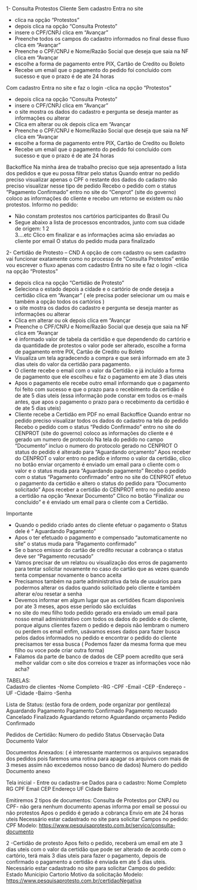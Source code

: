 1- Consulta Protestos
Cliente
Sem cadastro
Entra no site
- clica na opção “Protestos”
- depois clica na opção “Consulta Protesto” 
- insere o CPF/CNPJ clica em “Avançar”
- Preenche todos os campos do cadastro informados no final desse fluxo clica em “Avançar” 
- Preenche o CPF/CNPJ e Nome/Razão Social que deseja que saia na NF clica em “Avançar 
- escolhe a forma de pagamento entre PIX, Cartão de Credito ou Boleto
- Recebe um email que o pagamento do pedido foi concluído com sucesso e que o prazo é de ate 24 horas

Com cadastro
Entra no site e faz o login
-clica na opção “Protestos”
- depois clica na opção “Consulta Protesto” 
- insere o CPF/CNPJ clica em “Avançar”
- o site mostra os dados do cadastro e pergunta se deseja manter as informações ou alterar
- Clica em alterar ou ok depois clica em “Avançar 
- Preenche o CPF/CNPJ e Nome/Razão Social que deseja que saia na NF clica em “Avançar 
- escolhe a forma de pagamento entre PIX, Cartão de Credito ou Boleto 
- Recebe um email que o pagamento do pedido foi concluído com sucesso e que o prazo é de ate 24 horas

Backoffice
Na minha área de trabalho preciso que seja apresentado a lista dos pedidos e que eu possa filtrar pelo status
Quando entrar no pedido preciso visualizar apenas o CPF o restante dos dados do cadastro não preciso visualizar nesse tipo de pedido
Recebo o pedido com o status “Pagamento Confirmado” entro no site do “Cenprot” (site do governo) coloco as informações do cliente e recebo um retorno se existem ou não protestos.
Informo no pedido:
- Não constam protestos nos cartórios participantes do Brasil
Ou
- Segue abaixo a lista de processos encontrados, junto com sua cidade de origem:
1
2	
3....etc
Clico em finalizar e as informações acima são enviadas ao cliente por email 
O status do pedido muda para finalizado 


2- Certidão de Protesto – CND
A opção de com cadastro ou sem cadastro vai funcionar exatamente como no processo de “Consulta Protestos” então vou escrever o fluxo apenas com cadastro
Entra no site e faz o login
-clica na opção “Protestos”
- depois clica na opção “Certidão de Protesto” 
- Seleciona o estado depois a cidade e o cartório de onde deseja a certidão clica em “Avançar” ( ele precisa poder selecionar um ou mais e também a opção todos os cartórios )
- o site mostra os dados do cadastro e pergunta se deseja manter as informações ou alterar
- Clica em alterar ou ok depois clica em “Avançar 
- Preenche o CPF/CNPJ e Nome/Razão Social que deseja que saia na NF clica em “Avançar 
- é informado valor de tabela da certidão e que dependendo do cartório e da quantidade de protestos o valor pode ser alterado, escolhe a forma de pagamento entre PIX, Cartão de Credito ou Boleto 
- Visualiza um tela agradecendo a compra e que será informado em ate 3 dias uteis do valor da certidão para pagamento.
- O cliente recebe o email com o valor da Certidão e já incluído a forma de pagamento que ele escolheu e faz o pagamento em ate 3 dias uteis
- Apos o pagamento ele recebe outro email informando que o pagamento foi feito com sucesso e que o prazo para o recebimento da certidão é de ate 5 dias uteis (essa informação pode constar em todos os e-mails antes, que apos o pagamento o prazo para o recebimento da certidão é de ate 5 dias uteis)
- Cliente recebe a Certidão em PDF no email
Backoffice
Quando entrar no pedido preciso visualizar todos os dados do cadastro na tela do pedido
Recebo o pedido com o status “Pedido Confirmado” entro no site do CENPROT (site do governo) coloco as informações do cliente e é gerado um numero de protocolo
Na tela do pedido no campo “Documento” incluo o numero do protocolo gerado no CENPROT
O status do pedido é alterado para “Aguardando orçamento”
Apos receber do CENPROT o valor entro no pedido e informo o valor da certidão, clico no botão enviar orçamento é enviado um email para o cliente com o valor e o status muda para “Aguardando pagamento”
Recebo o pedido com o status “Pagamento confirmado” entro no site do CENPROT  efetuo o pagamento da certidão e altero o status do pedido para “Documento solicitado”
Apos receber a certidão do CENPROT entro no pedido anexo a certidão na opção “Anexar Documento”
Clico no botão “Finalizar ou concluído” e é enviado um email para o cliente com a Certidão.

Importante
- Quando o pedido criado antes do cliente efetuar o pagamento o Status dele é “ Aguardando Pagamento”
- Apos o ter efetuado o pagamento e compensado “automaticamente no site” o status muda para “Pagamento confirmado”
- Se o banco emissor do cartão de credito recusar a cobrança o status deve ser “Pagamento recusado”
- Vamos precisar de um relatou ou visualização dos erros de pagamento para tentar solicitar novamente no caso do cartão que as vezes quando tenta compensar novamente o banco aceita
- Precisamos também na parte administrativa da tela de usuários para podermos alterar os dados quando solicitado pelo cliente e também alterar e/ou resetar a senha
- Devemos informar em algum lugar que as certidões ficam disponíveis por ate 3 meses, apos esse período são excluídas
- no site do meu filho todo pedido gerado era enviado um email para nosso email administrativo com todos os dados do pedido e do cliente, porque alguns clientes fazem o pedido e depois não lembram o numero ou perdem os email enfim, usávamos esses dados para fazer busca pelos dados informados no pedido e encontrar o pedido do cliente precisamos ter essa busca ( Podemos fazer da mesma forma que meu filho ou voce pode criar outra forma)
- Falamos da parte de banco de dados de CEP poem acredito que será melhor validar com o site dos correios e trazer as informações voce não acha?

TABELAS:  
Cadastro de clientes
-Nome Completo
-RG
-CPF
-Email
-CEP
-Endereço 
-UF
-Cidade
-Bairro
-Senha

Lista de Status: (estão fora de ordem, pode organizar por gentileza)
Aguardando Pagamento
Pagamento Confirmado
Pagamento recusado
Cancelado
Finalizado
Aguardando retorno
Aguardando orçamento
Pedido Confirmado

Pedidos de Certidão:
Numero do pedido
Status
Observação
Data
Documento
Valor

Documentos Anexados: ( é interessante mantermos os arquivos separados dos pedidos pois faremos uma rotina para apagar os arquivos com mais de 3 meses assim não excedemos nosso banco de dados)
Numero do pedido
Documento anexo








Tela inicial - Entre ou cadastra-se
Dados para o cadastro:
Nome Completo
RG
CPF
Email
CEP
Endereço 
UF
Cidade
Bairro

Emitiremos 2 tipos de documentos:
Consulta de Protestos por CNPJ ou CPF- não gera nenhum documento apenas informa por email se possui ou não protestos 
Apos o pedido é gerado a cobrança
Envio em  ate 24 horas uteis
Necessário estar cadastrado no site para solicitar
Campos no pedido:
CPF
Modelo: https://www.pesquisaprotesto.com.br/servico/consulta-documento

2 -Certidão de protesto
Apos feito o pedido, receberá um email em ate 3 dias uteis com o valor da certidão que pode ser alterado de acordo com o cartório, terá mais 3 dias uteis para fazer o pagamento, depois de confirmado o pagamento a certidão é enviada em ate 5 dias uteis.
Necessário estar cadastrado no site para solicitar
Campos do pedido:
Estado
Municipio
Cartorio
Motivo da solicitação
Modelo: https://www.pesquisaprotesto.com.br/certidaoNegativa

